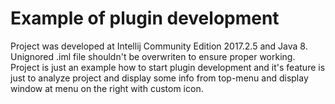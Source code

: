 # Example of plugin development
Project was developed at Intellij Community Edition 2017.2.5 and Java 8.
Unignored .iml file shouldn't be overwriten to ensure proper working. Project is just an example how to start plugin development and it's feature is just to analyze project and display some info from top-menu and display window at menu on the right with custom icon.